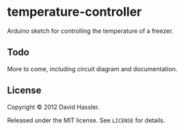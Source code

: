 # temperature-controller

Arduino sketch for controlling the temperature of a freezer.

## Todo

More to come, including circuit diagram and documentation.

## License

Copyright &copy; 2012 David Hassler.

Released under the MIT license. See `LICENSE` for details.
